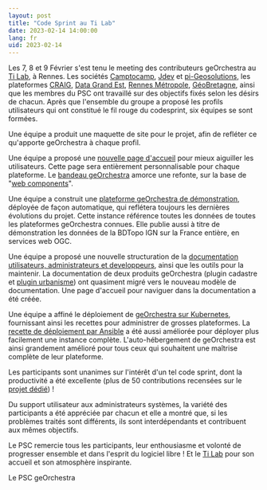 ```yaml
---
layout: post
title: "Code Sprint au Ti Lab"
date: 2023-02-14 14:00:00
lang: fr
uid: 2023-02-14
---
```


Les 7, 8 et 9 Février s'est tenu le meeting des contributeurs geOrchestra au [Ti Lab](https://www.bretagne.bzh/actualites/ti-lab-laboratoire-regional-dinnovation-publique/), à Rennes. Les sociétés [Camptocamp](https://www.camptocamp.com/fr), [Jdev](https://jdev.fr/) et [pi-Geosolutions](http://www.pi-geosolutions.fr/), les plateformes [CRAIG](https://www.craig.fr/), [Data Grand Est](https://www.datagrandest.fr/portail/fr), [Rennes Métropole](https://public.sig.rennesmetropole.fr/header/), [GéoBretagne](https://geobretagne.fr/), ainsi que les membres du PSC ont travaillé sur des objectifs fixés selon les désirs de chacun. Après que l'ensemble du groupe a proposé les profils utilisateurs qui ont constitué le fil rouge du codesprint, six équipes se sont formées.

Une équipe a produit une maquette de site pour le projet, afin de refléter ce qu'apporte geOrchestra à chaque profil.

Une équipe a proposé une [nouvelle page d'accueil](https://github.com/georchestra/homepage) pour mieux aiguiller les utilisateurs. Cette page sera entièrement personnalisable pour chaque plateforme.
Le [bandeau geOrchestra](https://github.com/georchestra/header) amorce une refonte, sur la base de "[web components](https://developer.mozilla.org/fr/docs/Web/Web_Components)".

Une équipe a construit une [plateforme geOrchestra de démonstration](https://demo.georchestra.org/), déployée de façon automatique, qui reflétera toujours les dernières évolutions du projet. Cette instance référence toutes les données de toutes les plateformes geOrchestra connues. Elle publie aussi à titre de démonstration les données de la BDTopo IGN sur la France entière, en services web OGC.

Une équipe a proposé une nouvelle structuration de la [documentation utilisateurs, administrateurs et developpeurs](https://docs.georchestra.org/), ainsi que les outils pour la maintenir. La documentation de deux produits geOrchestra (plugin cadastre et [plugin urbanisme](https://georchestra-mapstore2-urbanisme.readthedocs.io/fr/latest/)) ont quasiment migré vers le nouveau modèle de documentation. Une page d'accueil pour naviguer dans la documentation a été créée.

Une équipe a affiné le déploiement de [geOrchestra sur Kubernetes](https://github.com/georchestra/helm-georchestra), fournissant ainsi les recettes pour administrer de grosses plateformes. La [recette de déploiement par Ansible](https://github.com/georchestra/ansible) a été aussi améliorée pour déployer plus facilement une instance complète. L'auto-hébergement de geOrchestra est ainsi grandement amélioré pour tous ceux qui souhaitent une maîtrise complète de leur plateforme.

Les participants sont unanimes sur l'intérêt d'un tel code sprint, dont la productivité a été excellente (plus de 50 contributions recensées sur le [projet dédié](https://github.com/orgs/georchestra/projects/11)) !

Du support utilisateur aux administrateurs systèmes, la variété des participants a été appréciée par chacun et elle a montré que, si les problèmes traités sont différents, ils sont interdépendants et contribuent aux mêmes objectifs.

Le PSC remercie tous les participants, leur enthousiasme et volonté de progresser ensemble et dans l'esprit du logiciel libre ! Et le [Ti Lab](https://www.bretagne.bzh/actualites/ti-lab-laboratoire-regional-dinnovation-publique/) pour son accueil et son atmosphère inspirante.

Le PSC geOrchestra
